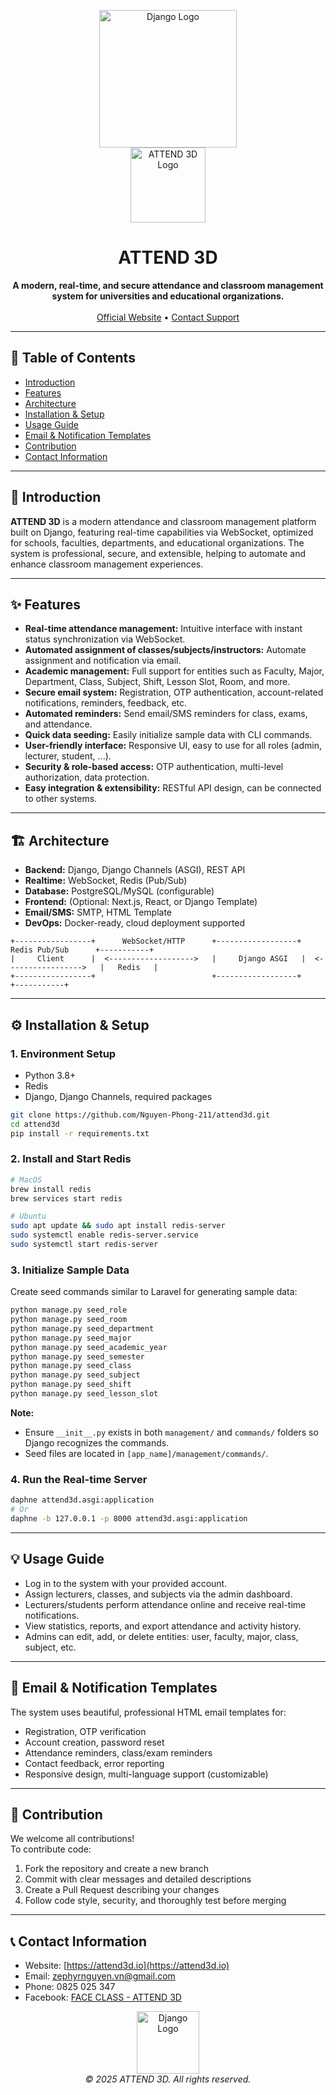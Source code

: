 <p align="center">
  <img src="https://static.djangoproject.com/img/logos/django-logo-negative.svg" alt="Django Logo" width="220"/>
  <br/>
  <img src="https://attend3d.io/logo.png" alt="ATTEND 3D Logo" width="120"/>
</p>

<h1 align="center">ATTEND 3D</h1>
<p align="center">
  <strong>A modern, real-time, and secure attendance and classroom management system for universities and educational organizations.</strong>
  <br/><br/>
  <a href="https://attend3d.io/">Official Website</a> •
  <a href="mailto:zephyrnguyen.vn@gmail.com">Contact Support</a>
</p>

---

## 📝 Table of Contents

- [Introduction](#introduction)
- [Features](#features)
- [Architecture](#architecture)
- [Installation & Setup](#installation--setup)
- [Usage Guide](#usage-guide)
- [Email & Notification Templates](#email--notification-templates)
- [Contribution](#contribution)
- [Contact Information](#contact-information)

---

## 🚀 Introduction

**ATTEND 3D** is a modern attendance and classroom management platform built on Django, featuring real-time capabilities via WebSocket, optimized for schools, faculties, departments, and educational organizations. The system is professional, secure, and extensible, helping to automate and enhance classroom management experiences.

---

## ✨ Features

- **Real-time attendance management:** Intuitive interface with instant status synchronization via WebSocket.
- **Automated assignment of classes/subjects/instructors:** Automate assignment and notification via email.
- **Academic management:** Full support for entities such as Faculty, Major, Department, Class, Subject, Shift, Lesson Slot, Room, and more.
- **Secure email system:** Registration, OTP authentication, account-related notifications, reminders, feedback, etc.
- **Automated reminders:** Send email/SMS reminders for class, exams, and attendance.
- **Quick data seeding:** Easily initialize sample data with CLI commands.
- **User-friendly interface:** Responsive UI, easy to use for all roles (admin, lecturer, student, ...).
- **Security & role-based access:** OTP authentication, multi-level authorization, data protection.
- **Easy integration & extensibility:** RESTful API design, can be connected to other systems.

---

## 🏗️ Architecture

- **Backend:** Django, Django Channels (ASGI), REST API
- **Realtime:** WebSocket, Redis (Pub/Sub)
- **Database:** PostgreSQL/MySQL (configurable)
- **Frontend:** (Optional: Next.js, React, or Django Template)
- **Email/SMS:** SMTP, HTML Template
- **DevOps:** Docker-ready, cloud deployment supported

```
+-----------------+      WebSocket/HTTP      +------------------+      Redis Pub/Sub      +-----------+
|     Client      |  <------------------->   |     Django ASGI   |  <----------------->   |   Redis   |
+-----------------+                          +------------------+                        +-----------+
```

---

## ⚙️ Installation & Setup

### 1. Environment Setup

- Python 3.8+
- Redis
- Django, Django Channels, required packages

```bash
git clone https://github.com/Nguyen-Phong-211/attend3d.git
cd attend3d
pip install -r requirements.txt
```

### 2. Install and Start Redis

```bash
# MacOS
brew install redis
brew services start redis

# Ubuntu
sudo apt update && sudo apt install redis-server
sudo systemctl enable redis-server.service
sudo systemctl start redis-server
```

### 3. Initialize Sample Data

Create seed commands similar to Laravel for generating sample data:

```bash
python manage.py seed_role
python manage.py seed_room
python manage.py seed_department
python manage.py seed_major
python manage.py seed_academic_year
python manage.py seed_semester
python manage.py seed_class
python manage.py seed_subject
python manage.py seed_shift
python manage.py seed_lesson_slot
```

**Note:**  
- Ensure `__init__.py` exists in both `management/` and `commands/` folders so Django recognizes the commands.
- Seed files are located in `[app_name]/management/commands/`.

### 4. Run the Real-time Server

```bash
daphne attend3d.asgi:application
# Or
daphne -b 127.0.0.1 -p 8000 attend3d.asgi:application
```

---

## 💡 Usage Guide

- Log in to the system with your provided account.
- Assign lecturers, classes, and subjects via the admin dashboard.
- Lecturers/students perform attendance online and receive real-time notifications.
- View statistics, reports, and export attendance and activity history.
- Admins can edit, add, or delete entities: user, faculty, major, class, subject, etc.

---

## 📧 Email & Notification Templates

The system uses beautiful, professional HTML email templates for:

- Registration, OTP verification
- Account creation, password reset
- Attendance reminders, class/exam reminders
- Contact feedback, error reporting
- Responsive design, multi-language support (customizable)

---

## 🤝 Contribution

We welcome all contributions!  
To contribute code:

1. Fork the repository and create a new branch
2. Commit with clear messages and detailed descriptions
3. Create a Pull Request describing your changes
4. Follow code style, security, and thoroughly test before merging

---

## 📞 Contact Information

- Website: [https://attend3d.io](https://attend3d.io)
- Email: [zephyrnguyen.vn@gmail.com](mailto:zephyrnguyen.vn@gmail.com)
- Phone: 0825 025 347
- Facebook: [FACE CLASS - ATTEND 3D](https://facebook.com/faceclass.attend3d)

<p align="center">
  <img src="https://static.djangoproject.com/img/logos/django-logo-negative.svg" alt="Django Logo" width="100"/>
  <br/>
  <em>© 2025 ATTEND 3D. All rights reserved.</em>
</p>